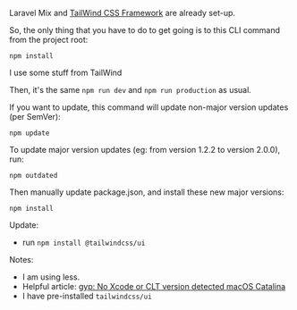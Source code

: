 Laravel Mix and [TailWind CSS Framework](https://tailwindcss.com/) are already set-up. 

So, the only thing that you have to do to get going is to this CLI command from the project root:

``` npm install ```

I use some stuff from TailWind

Then, it's the same `npm run dev` and `npm run production` as usual. 

If you want to update, this command will update non-major version updates (per SemVer):

``` npm update ```

To update major version updates (eg: from version 1.2.2 to version 2.0.0), run:

``` npm outdated ```

Then manually update package.json, and install these new major versions:

``` npm install ```

Update:
- run `npm install @tailwindcss/ui`

Notes:
- I am using less.
- Helpful article: [gyp: No Xcode or CLT version detected macOS Catalina](https://medium.com/flawless-app-stories/gyp-no-xcode-or-clt-version-detected-macos-catalina-anansewaa-38b536389e8d)
- I have pre-installed `tailwindcss/ui`

